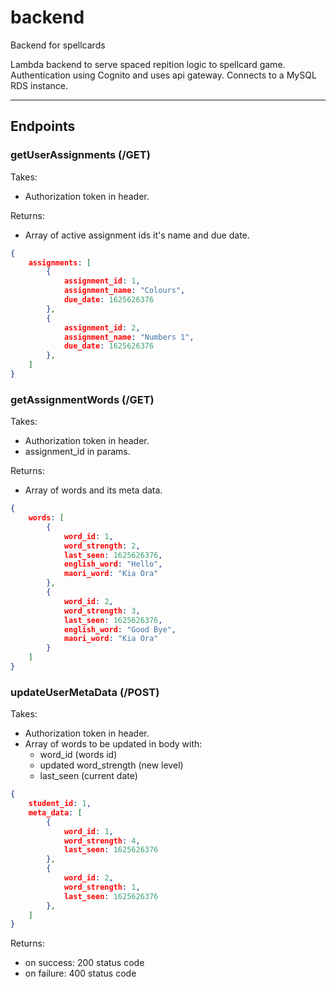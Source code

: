 # backend
Backend for spellcards

Lambda backend to serve spaced repition logic to spellcard game. Authentication using Cognito and uses api gateway. Connects to a MySQL RDS instance.

---

## Endpoints

### getUserAssignments (/GET)

Takes: 

- Authorization token in header.

Returns:

- Array of active assignment ids it's name and due date.

```json
{
    assignments: [
        {
            assignment_id: 1,
            assignment_name: "Colours",
            due_date: 1625626376
        },        
        {
            assignment_id: 2,
            assignment_name: "Numbers 1",
            due_date: 1625626376
        },
    ]
}
```

### getAssignmentWords (/GET)

 Takes:

- Authorization token in header.
- assignment_id in params.

Returns:

- Array of words and its meta data.

```json
{
    words: [
        {
            word_id: 1,
            word_strength: 2,
            last_seen: 1625626376,
            english_word: "Hello",
            maori_word: "Kia Ora"
        },
        {
            word_id: 2,
            word_strength: 3,
            last_seen: 1625626376,
            english_word: "Good Bye",
            maori_word: "Kia Ora"
        }
    ]
}
```

### updateUserMetaData (/POST)

Takes:

- Authorization token in header.
- Array of words to be updated in body with:
  - word_id (words id)
  - updated word_strength (new level)
  - last_seen (current date)

```json
{
    student_id: 1,
    meta_data: [
        {
            word_id: 1,
            word_strength: 4,
            last_seen: 1625626376
        },
        {
            word_id: 2,
            word_strength: 1,
            last_seen: 1625626376
        },
    ]
}
```

Returns:

- on success: 200 status code
- on failure: 400 status code

